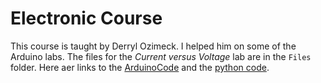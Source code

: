# Electronic Course
This course is taught by Derryl Ozimeck. I helped him on some of the Arduino labs. The files for the *Current versus Voltage* lab are in the `Files` folder. Here aer links to the [ArduinoCode](Files/ArduinoCode.zip) and the [python code](Files/readIV.zip).
